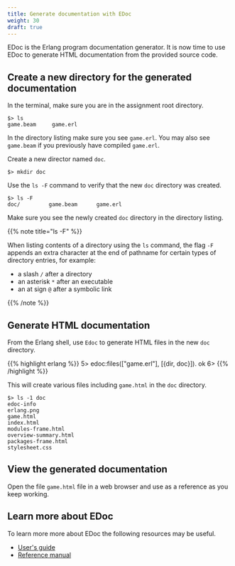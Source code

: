 ```yaml
---
title: Generate documentation with EDoc
weight: 30
draft: true
---
```


EDoc is the Erlang program documentation generator. It is now time to use EDoc
to generate HTML documentation from the provided source code.

## Create a new directory for the generated documentation 

In the terminal, make sure you are in the assignment root directory. 

``` shell
$> ls
game.beam     game.erl
```

In the directory listing make sure you see `game.erl`. You may also see
`game.beam` if you previously have compiled `game.erl`.


Create a new director named `doc`. 

``` shell
$> mkdir doc
```

Use the `ls -F` command to verify that the new `doc` directory was created. 

``` shell
$> ls -F
doc/         game.beam      game.erl
```

Make sure you see the newly created `doc` directory in the directory listing. 

{{% note title="ls -F" %}}

When listing contents of a directory using the `ls` command, the flag `-F`
appends an extra character at the end of pathname for certain types of
directory entries, for example: 

- a slash `/`  after a directory
- an asterisk `*` after an executable
- an at sign `@` after a symbolic link

{{% /note %}}

## Generate HTML documentation 

From the Erlang shell, use `Edoc` to generate HTML files in the new `doc` directory. 

{{% highlight erlang %}}
5> edoc:files(["game.erl"], [{dir, doc}]).
ok
6>
{{% /highlight %}}

This will create various files including `game.html` in the `doc` directory. 

``` shell
$> ls -1 doc
edoc-info
erlang.png
game.html
index.html
modules-frame.html
overview-summary.html
packages-frame.html
stylesheet.css
```

## View the generated documentation 

Open the file `game.html` file in a web browser and use as a reference as you keep
working. 

## Learn more about EDoc

To learn more more about EDoc the following resources may be useful.

- [User's guide][edoc-users-guide]
- [Reference manual][edoc-reference-manual]

[edoc-users-guide]: http://erlang.org/doc/apps/edoc/chapter.html
[edoc-reference-manual]: http://erlang.org/doc/man/edoc.html
